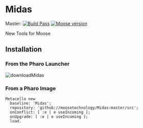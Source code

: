 # Midas

Master: [![Build Pass](https://api.travis-ci.com/moosetechnology/Midas.svg?branch=master)](https://travis-ci.com/github/moosetechnology/Midas)
[![Moose version](https://img.shields.io/badge/Moose-8-%23aac9ff.svg)](https://github.com/moosetechnology/Moose)

New Tools for Moose

## Installation

### From the Pharo Launcher

![downloadMidas](https://user-images.githubusercontent.com/6225039/83118958-5bf9e680-a0cf-11ea-8a17-66d101995d27.gif)

### From a Pharo Image

```smalltalk
Metacello new
  baseline: 'Midas';
  repository: 'github://moosetechnology/Midas:master/src';
  onConflict: [ :e | e useIncoming ];
  onUpgrade: [ :e | e useIncoming ];
  load.
```
